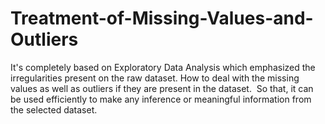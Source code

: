 # Treatment-of-Missing-Values-and-Outliers
It's completely based on Exploratory Data Analysis which emphasized the irregularities present on the raw dataset. How to deal with the missing values as well as outliers if they are present in the dataset.  So that, it can be used efficiently to make any inference or meaningful information from the selected dataset. 
